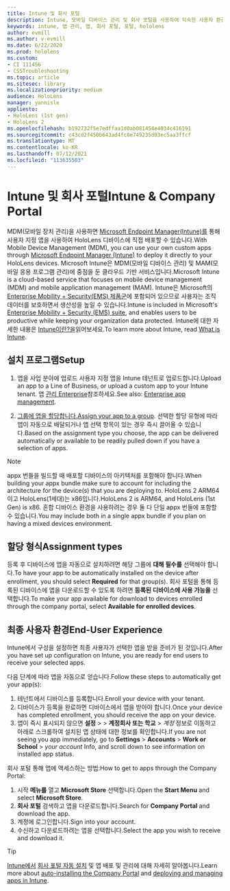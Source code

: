 ```yaml
---
title: Intune 및 회사 포털
description: Intune, 모바일 디바이스 관리 및 회사 포털을 사용하여 익숙한 사용자 환경을 설정, 할당 및 만드는 방법을 알아봅니다.
keywords: intune, 앱 관리, 앱, 회사 포털, 포털, hololens
author: evmill
ms.author: v-evmill
ms.date: 6/22/2020
ms.prod: hololens
ms.custom:
- CI 111456
- CSSTroubleshooting
ms.topic: article
ms.sitesec: library
ms.localizationpriority: medium
audience: HoloLens
manager: yannisle
appliesto:
- HoloLens (1st gen)
- HoloLens 2
ms.openlocfilehash: b192732f5e7edffaa1d0ab081454e4034c416191
ms.sourcegitcommit: c43cd2f450b643ad4fc8e749235d03ec5aa3ffcf
ms.translationtype: MT
ms.contentlocale: ko-KR
ms.lasthandoff: 07/12/2021
ms.locfileid: "113635503"
---
```

# <a name="intune--company-portal"></a><span data-ttu-id="d4d67-104">Intune 및 회사 포털</span><span class="sxs-lookup"><span data-stu-id="d4d67-104">Intune & Company Portal</span></span>

<span data-ttu-id="d4d67-105">MDM(모바일 장치 관리)을 사용하면 [Microsoft Endpoint Manager(Intune)를](/intune/windows-holographic-for-business) 통해 사용자 지정 앱을 사용하여 HoloLens 디바이스에 직접 배포할 수 있습니다.</span><span class="sxs-lookup"><span data-stu-id="d4d67-105">With Mobile Device Management (MDM), you can use your own custom apps through [Microsoft Endpoint Manager (Intune)](/intune/windows-holographic-for-business) to deploy it directly to your HoloLens devices.</span></span> <span data-ttu-id="d4d67-106">Microsoft Intune은 MDM(모바일 디바이스 관리) 및 MAM(모바일 응용 프로그램 관리)에 중점을 둔 클라우드 기반 서비스입니다.</span><span class="sxs-lookup"><span data-stu-id="d4d67-106">Microsoft Intune is a cloud-based service that focuses on mobile device management (MDM) and mobile application management (MAM).</span></span> <span data-ttu-id="d4d67-107">Intune은 Microsoft의 [Enterprise Mobility + Security(EMS) 제품군](https://www.microsoft.com/microsoft-365/enterprise-mobility-security)에 포함되어 있으므로 사용자는 조직 데이터를 보호하면서 생산성을 높일 수 있습니다.</span><span class="sxs-lookup"><span data-stu-id="d4d67-107">Intune is included in Microsoft's [Enterprise Mobility + Security (EMS) suite](https://www.microsoft.com/microsoft-365/enterprise-mobility-security), and enables users to be productive while keeping your organization data protected.</span></span> <span data-ttu-id="d4d67-108">Intune에 대한 자세한 내용은 [Intune이란?을](/mem/intune/fundamentals/what-is-intune)읽어보세요.</span><span class="sxs-lookup"><span data-stu-id="d4d67-108">To learn more about Intune, read [What is Intune](/mem/intune/fundamentals/what-is-intune).</span></span>

## <a name="setup"></a><span data-ttu-id="d4d67-109">설치 프로그램</span><span class="sxs-lookup"><span data-stu-id="d4d67-109">Setup</span></span>

1. <span data-ttu-id="d4d67-110">앱을 사업 분야에 업로드 사용자 지정 앱을 Intune 테넌트로 업로드합니다.</span><span class="sxs-lookup"><span data-stu-id="d4d67-110">Upload an app to a Line of Business, or upload a custom app to your Intune tenant.</span></span> <span data-ttu-id="d4d67-111">앱 [관리 Enterprise](/windows/client-management/mdm/enterprise-app-management)참조하세요.</span><span class="sxs-lookup"><span data-stu-id="d4d67-111">See also: [Enterprise app management](/windows/client-management/mdm/enterprise-app-management).</span></span>

2. <span data-ttu-id="d4d67-112">[그룹에 앱을 할당합니다.](/mem/intune/apps/apps-deploy)</span><span class="sxs-lookup"><span data-stu-id="d4d67-112">[Assign your app to a group](/mem/intune/apps/apps-deploy).</span></span> <span data-ttu-id="d4d67-113">선택한 할당 유형에 따라 앱이 자동으로 배달되거나 앱 선택 항목이 있는 경우 즉시 끌어올 수 있습니다.</span><span class="sxs-lookup"><span data-stu-id="d4d67-113">Based on the assignment type you choose, the app can be delivered automatically or available to be readily pulled down if you have a selection of apps.</span></span>

> [!NOTE]
> <span data-ttu-id="d4d67-114">appx 번들을 빌드할 때 배포할 디바이스의 아키텍처를 포함해야 합니다.</span><span class="sxs-lookup"><span data-stu-id="d4d67-114">When building your appx bundle make sure to account for including the architecture for the device(s) that you are deploying to.</span></span> <span data-ttu-id="d4d67-115">HoloLens 2 ARM64이고 HoloLens(1세대)는 x86입니다.</span><span class="sxs-lookup"><span data-stu-id="d4d67-115">HoloLens 2 is ARM64, and HoloLens (1st Gen) is x86.</span></span> <span data-ttu-id="d4d67-116">혼합 디바이스 환경을 사용하려는 경우 둘 다 단일 appx 번들에 포함할 수 있습니다.</span><span class="sxs-lookup"><span data-stu-id="d4d67-116">You may include both in a single appx bundle if you plan on having a mixed devices environment.</span></span>

## <a name="assignment-types"></a><span data-ttu-id="d4d67-117">할당 형식</span><span class="sxs-lookup"><span data-stu-id="d4d67-117">Assignment types</span></span>

<span data-ttu-id="d4d67-118">등록 후 디바이스에 앱을 자동으로 설치하려면 해당 그룹에 **대해 필수를** 선택해야 합니다.</span><span class="sxs-lookup"><span data-stu-id="d4d67-118">To have your app to be automatically installed on the device after enrollment, you should select **Required** for that group(s).</span></span>
<span data-ttu-id="d4d67-119">회사 포털을 통해 등록된 디바이스에 앱을 다운로드할 수 있도록 하려면 **등록된 디바이스에 사용 가능을** 선택합니다.</span><span class="sxs-lookup"><span data-stu-id="d4d67-119">To make your app available for download to devices enrolled through the company portal, select **Available for enrolled devices**.</span></span>

## <a name="end-user-experience"></a><span data-ttu-id="d4d67-120">최종 사용자 환경</span><span class="sxs-lookup"><span data-stu-id="d4d67-120">End-User Experience</span></span>

<span data-ttu-id="d4d67-121">Intune에서 구성을 설정하면 최종 사용자가 선택한 앱을 받을 준비가 된 것입니다.</span><span class="sxs-lookup"><span data-stu-id="d4d67-121">After you have set up configuration on Intune, you are ready for end users to receive your selected apps.</span></span>

<span data-ttu-id="d4d67-122">다음 단계에 따라 앱을 자동으로 얻습니다.</span><span class="sxs-lookup"><span data-stu-id="d4d67-122">Follow these steps to automatically get your app(s):</span></span>

1. <span data-ttu-id="d4d67-123">테넌트에서 디바이스를 등록합니다.</span><span class="sxs-lookup"><span data-stu-id="d4d67-123">Enroll your device with your tenant.</span></span>
2. <span data-ttu-id="d4d67-124">디바이스가 등록을 완료하면 디바이스에서 앱을 받아야 합니다.</span><span class="sxs-lookup"><span data-stu-id="d4d67-124">Once your device has completed enrollment, you should receive the app on your device.</span></span>
3. <span data-ttu-id="d4d67-125">앱이 즉시 표시되지 않으면 **설정**  >    >  **계정회사 또는 학교**  >  *계정* 정보로 이동하고 아래로 스크롤하여 설치된 앱 상태에 대한 정보를 확인합니다.</span><span class="sxs-lookup"><span data-stu-id="d4d67-125">If you are not seeing you app immediately, go to **Settings** > **Accounts** > **Work or School** > *your account* Info, and scroll down to see information on installed app status.</span></span>

<span data-ttu-id="d4d67-126">회사 포털 통해 앱에 액세스하는 방법:</span><span class="sxs-lookup"><span data-stu-id="d4d67-126">How to get to apps through the Company Portal:</span></span>

1. <span data-ttu-id="d4d67-127">시작 **메뉴를** 열고 **Microsoft Store** 선택합니다.</span><span class="sxs-lookup"><span data-stu-id="d4d67-127">Open the **Start Menu** and select **Microsoft Store**.</span></span>
2. <span data-ttu-id="d4d67-128">**회사 포털** 검색하고 앱을 다운로드합니다.</span><span class="sxs-lookup"><span data-stu-id="d4d67-128">Search for **Company Portal** and download the app.</span></span>
3. <span data-ttu-id="d4d67-129">계정에 로그인합니다.</span><span class="sxs-lookup"><span data-stu-id="d4d67-129">Sign into your account.</span></span>
4. <span data-ttu-id="d4d67-130">수신하고 다운로드하려는 앱을 선택합니다.</span><span class="sxs-lookup"><span data-stu-id="d4d67-130">Select the app you wish to receive and download it.</span></span>

> [!Tip]
> <span data-ttu-id="d4d67-131">[Intune에서](/mem/intune/fundamentals/windows-holographic-for-business#deploy-and-manage-apps) [회사 포털 자동 설치](/mem/intune/apps/company-portal-app) 및 앱 배포 및 관리에 대해 자세히 알아봅니다.</span><span class="sxs-lookup"><span data-stu-id="d4d67-131">Learn more about [auto-installing the Company Portal](/mem/intune/apps/company-portal-app) and [deploying and managing apps in Intune](/mem/intune/fundamentals/windows-holographic-for-business#deploy-and-manage-apps).</span></span>
